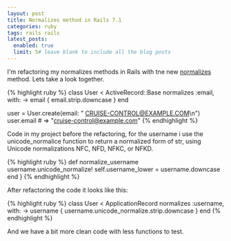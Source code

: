 ```yaml
---
layout: post
title: Normalizes method in Rails 7.1
categories: ruby
tags: rails rails
latest_posts:
  enabled: true
  limit: 5# leave blank to include all the blog posts
---
```


I'm refactoring my normalizes methods in Rails with tne new [normalizes](https://edgeapi.rubyonrails.org/classes/ActiveRecord/Normalization/ClassMethods.html#method-i-normalizes) method. Lets take a look together.

{% highlight ruby %}
class User < ActiveRecord::Base
  normalizes :email, with: -> email { email.strip.downcase }
end

user = User.create(email: " CRUISE-CONTROL@EXAMPLE.COM\n")
user.email                  # => "cruise-control@example.com"
{% endhighlight %}


Code in my project before the refactoring, for the username i use the unicode_normalice function to return a normalized form of str, using Unicode normalizations NFC, NFD, NFKC, or NFKD.

{% highlight ruby %}
  def normalize_username
    username.unicode_normalize!
    self.username_lower = username.downcase
  end
}
{% endhighlight %}

After refactoring the code it looks like this:

{% highlight ruby %}
class User < ApplicationRecord
  normalizes :username, with: -> username { username.unicode_normalize.strip.downcase }
end
{% endhighlight %}

And we have a bit more clean code with less functions to test.

